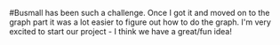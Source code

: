 #Busmall has been such a challenge. Once I got it and moved on to the graph part it was a lot easier to figure out how to do the graph. I'm very excited to start our project - I think we have a great/fun idea!